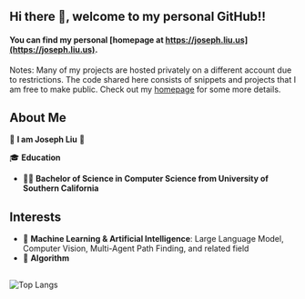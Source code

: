 ## Hi there 👋, welcome to my personal GitHub!!
#### You can find my personal [homepage at https://joseph.liu.us](https://joseph.liu.us).

Notes: Many of my projects are hosted privately on a different account due to restrictions. The code shared here consists of snippets and projects that I am free to make public. Check out my [homepage](https://joseph.liu.us) for some more details.

## About Me
🙋 **I am Joseph Liu** 🙋

🎓 **Education**
- 👨‍💻 **Bachelor of Science in Computer Science from University of Southern California**

## Interests
- 🤖 **Machine Learning & Artificial Intelligence**: Large Language Model, Computer Vision, Multi-Agent Path Finding, and related field
- 🎋 **Algorithm**

##
![Top Langs](https://github-readme-stats.vercel.app/api/top-langs/?username=MajikalExplosions&layout=compact)

<!--
**MajikalExplosions/MajikalExplosions** is a ✨ _special_ ✨ repository because its `README.md` (this file) appears on your GitHub profile.

Here are some ideas to get you started:

- 🔭 I’m currently working on ...
- 🌱 I’m currently learning ...
- 👯 I’m looking to collaborate on ...
- 🤔 I’m looking for help with ...
- 💬 Ask me about ...
- 📫 How to reach me: ...
- 😄 Pronouns: ...
- ⚡ Fun fact: ...
-->
